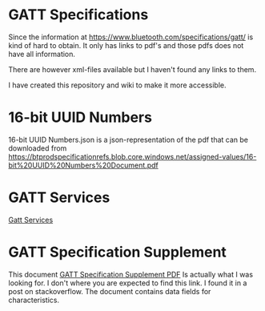 # GATT Specifications

Since the information at https://www.bluetooth.com/specifications/gatt/ is kind of hard to obtain.
It only has links to pdf's and those pdfs does not have all information.

There are however xml-files available but I haven't found any links to them.

I have created this repository and wiki to make it more accessible.

# 16-bit UUID Numbers
16-bit UUID Numbers.json is a json-representation of the pdf that can be downloaded from
https://btprodspecificationrefs.blob.core.windows.net/assigned-values/16-bit%20UUID%20Numbers%20Document.pdf

# GATT Services
[Gatt Services](https://github.com/rikard-engstrom/gatt-specifications/wiki/Services)

# GATT Specification Supplement
This document [GATT Specification Supplement PDF](https://www.bluetooth.org/DocMan/handlers/DownloadDoc.ashx?doc_id=502132&vId=542989)
Is actually what I was looking for. I don't where you are expected to find this link. I found it in a post on stackoverflow.
The document contains data fields for characteristics.
